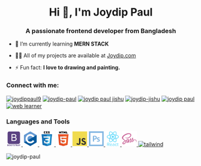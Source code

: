 <h1 align="center">Hi 👋, I'm Joydip Paul</h1>
<h3 align="center">A passionate frontend developer from Bangladesh</h3>

- 🌱 I’m currently learning **MERN STACK**

- 👨‍💻 All of my projects are available at [Joydip.com](https://joydippaul.netlify.app/)

- ⚡ Fun fact: **I love to drawing and painting.**

<h3 align="left">Connect with me:</h3>
<p align="left">
<a href="https://twitter.com/joydippaul9" target="blank"><img align="center" src="https://seeklogo.com/images/T/twitter-logo-A84FE9258E-seeklogo.com.png" alt="joydippaul9" height="30" width="40" /></a>
<a href="https://www.linkedin.com/in/joydip-paul-90b447190/" target="blank"><img align="center" src="https://image.flaticon.com/icons/png/512/174/174857.png" alt="joydip-paul" height="30" width="40" /></a>
<a href="https://www.facebook.com/joydippaul72/" target="blank"><img align="center" src="https://img.icons8.com/ios/50/000000/facebook-circled--v2.png" alt="joydip paul jishu" height="30" width="40" /></a>
<a href="https://www.instagram.com/joydip_jishu/" target="blank"><img align="center" src="https://cdn.jsdelivr.net/npm/simple-icons@3.0.1/icons/instagram.svg" alt="joydip-jishu" height="30" width="40" /></a>
<a href="https://www.behance.net/Joydippaul018e" target="blank"><img align="center" src="https://cdn.jsdelivr.net/npm/simple-icons@3.0.1/icons/behance.svg" alt="joydip paul" height="30" width="40" /></a>
<a href="https://www.youtube.com/channel/UCXOoAHrPiW8xD7hMnqHnENA" target="blank"><img align="center" src="https://cdn.jsdelivr.net/npm/simple-icons@3.0.1/icons/youtube.svg" alt="web learner" height="30" width="40" /></a>
</p>

<h3 align="left">Languages and Tools</h3>
<p align="left"> <a href="https://getbootstrap.com" target="_blank"> <img src="https://raw.githubusercontent.com/devicons/devicon/master/icons/bootstrap/bootstrap-plain-wordmark.svg" alt="bootstrap" width="40" height="40"/> </a> <a href="https://www.cprogramming.com/" target="_blank"> <img src="https://raw.githubusercontent.com/devicons/devicon/master/icons/c/c-original.svg" alt="c" width="40" height="40"/> </a> <a href="https://www.w3schools.com/css/" target="_blank"> <img src="https://raw.githubusercontent.com/devicons/devicon/master/icons/css3/css3-original-wordmark.svg" alt="css3" width="40" height="40"/> </a> <a href="https://www.w3.org/html/" target="_blank"> <img src="https://raw.githubusercontent.com/devicons/devicon/master/icons/html5/html5-original-wordmark.svg" alt="html5" width="40" height="40"/> </a> <a href="https://developer.mozilla.org/en-US/docs/Web/JavaScript" target="_blank"> <img src="https://raw.githubusercontent.com/devicons/devicon/master/icons/javascript/javascript-original.svg" alt="javascript" width="40" height="40"/> </a> <a href="https://www.photoshop.com/en" target="_blank"> <img src="https://raw.githubusercontent.com/devicons/devicon/master/icons/photoshop/photoshop-line.svg" alt="photoshop" width="40" height="40"/> </a> <a href="https://reactjs.org/" target="_blank"> <img src="https://raw.githubusercontent.com/devicons/devicon/master/icons/react/react-original-wordmark.svg" alt="react" width="40" height="40"/> </a> <a href="https://sass-lang.com" target="_blank"> <img src="https://raw.githubusercontent.com/devicons/devicon/master/icons/sass/sass-original.svg" alt="sass" width="40" height="40"/> </a> 
<a href="https://tailwindcss.com/" target="_blank"> <img src="https://cdn.worldvectorlogo.com/logos/tailwindcss.svg" alt="tailwind" width="40" height="40"/> </a>
</p>

<p><img align="center" src="https://github-readme-stats.vercel.app/api/top-langs?username=joydip-paul&show_icons=true&locale=en&layout=compact" alt="joydip-paul" /></p>
